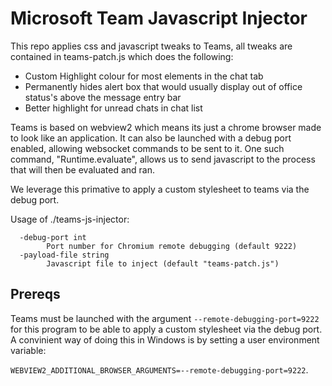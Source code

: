 # Microsoft Team Javascript Injector

This repo applies css and javascript tweaks to Teams, all tweaks are contained in teams-patch.js which does the following:

- Custom Highlight colour for most elements in the chat tab
- Permanently hides alert box that would usually display out of office status's above the message entry bar
- Better highlight for unread chats in chat list

Teams is based on webview2 which means its just a chrome browser made to look like an application. It can also be launched with a debug port enabled, allowing websocket commands to be sent to it. One such command, "Runtime.evaluate", allows us to send javascript to the process that will then be evaluated and ran.

We leverage this primative to apply a custom stylesheet to teams via the debug port.

Usage of ./teams-js-injector:
```
  -debug-port int
        Port number for Chromium remote debugging (default 9222)
  -payload-file string
        Javascript file to inject (default "teams-patch.js")
```

## Prereqs

Teams must be launched with the argument `--remote-debugging-port=9222` for this program to be able to apply a custom stylesheet via the debug port. A convinient way of doing this in Windows is by setting a user environment variable:

`WEBVIEW2_ADDITIONAL_BROWSER_ARGUMENTS=--remote-debugging-port=9222`.

